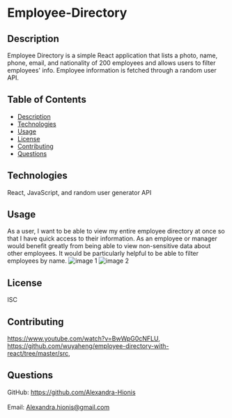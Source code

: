 # Employee-Directory
## Description
Employee Directory is a simple React application that lists a photo, name, phone, email, and nationality of 200 employees and allows users to filter employees' info. Employee information is fetched through a random user API.
## Table of Contents
- [Description](#description)
- [Technologies](#technologies)
- [Usage](#usage)
- [License](#license)
- [Contributing](#contributing)
- [Questions](#questions)
## Technologies
React, JavaScript, and random user generator API
## Usage
As a user, I want to be able to view my entire employee directory at once so that I have quick access to their information.
As an employee or manager would benefit greatly from being able to view non-sensitive data about other employees. It would be particularly helpful to be able to filter employees by name.
![image 1]()
![image 2]()
## License
ISC
## Contributing
https://www.youtube.com/watch?v=BwWpG0cNFLU, https://github.com/wuyaheng/employee-directory-with-react/tree/master/src, 
## Questions
GitHub: https://github.com/Alexandra-Hionis<br /><br />
Email: Alexandra.hionis@gmail.com<br /><br />
